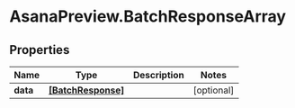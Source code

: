 # AsanaPreview.BatchResponseArray

## Properties
Name | Type | Description | Notes
------------ | ------------- | ------------- | -------------
**data** | [**[BatchResponse]**](BatchResponse.md) |  | [optional] 

